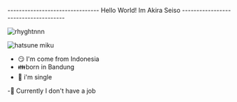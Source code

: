 --------------------------------  Hello World! Im Akira Seiso  -------------------------------------

![rhyghtnnn](https://github.com/user-attachments/assets/0e342c83-a980-456e-b0c5-9c2072afe7ad)




  ![hatsune miku](https://media2.giphy.com/media/v1.Y2lkPTc5MGI3NjExdml4ZmZia2VzcWZpcnRpMGxqMmNycm9sYWZheDRteXB2MjJzY3gxMyZlcD12MV9pbnRlcm5hbF9naWZfYnlfaWQmY3Q9Zw/3oqmwkTtUlCBQOdscu/giphy.gif)

<!--
**rhyghtnn/rhyghtnn** is a ✨ _special_ ✨ repository because its `README.md` (this file) appears on your GitHub profile.

Here are some ideas to get you started:

- 🔭 I’m currently working on ...
- 🌱 I’m currently learning ...
- 👯 I’m looking to collaborate on ...
- 🤔 I’m looking for help with ...
- 💬 Ask me about ...
- 📫 How to reach me: ...
- 😄 Pronouns: ...
- ⚡ Fun fact: ...
-->

- 😏 I'm come from Indonesia
- 👪born in Bandung
- 🖤 i'm single
  
-🔭 Currently I don't have a job
